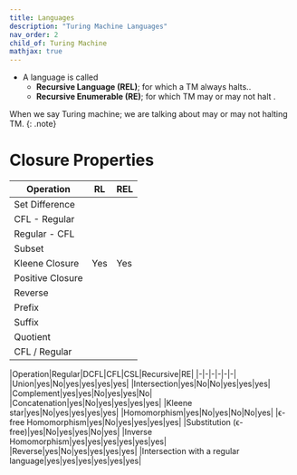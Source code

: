 ```yaml
---
title: Languages
description: "Turing Machine Languages"
nav_order: 2
child_of: Turing Machine
mathjax: true
---
```


- A language is called
    - **Recursive Language (REL)**; for which a TM always halts..
    - **Recursive Enumerable (RE)**; for which TM may or may not halt   .

When we say Turing machine; we are talking about may or may not halting TM.
{: .note}

# Closure Properties

|Operation|RL|REL|
|-|-|-|
|Set Difference|||
|CFL - Regular|||
|Regular - CFL|||
|Subset|||
|Kleene Closure|Yes|Yes|
|Positive Closure|||
|Reverse|||
|Prefix|||
|Suffix|||
|Quotient|||
|CFL / Regular|||

|Operation|Regular|DCFL|CFL|CSL|Recursive|RE|
|-|-|-|-|-|-|
|Union|yes|No|yes|yes|yes|yes|
|Intersection|yes|No|No|yes|yes|yes|
|Complement|yes|yes|No|yes|yes|No|
|Concatenation|yes|No|yes|yes|yes|yes|
|Kleene star|yes|No|yes|yes|yes|yes|
|Homomorphism|yes|No|yes|No|No|yes|
|ϵ-free Homomorphism|yes|No|yes|yes|yes|yes|
|Substitution (ϵ-free)|yes|No|yes|yes|No|yes|
|Inverse Homomorphism|yes|yes|yes|yes|yes|yes|
|Reverse|yes|No|yes|yes|yes|yes|
|Intersection with a regular language|yes|yes|yes|yes|yes|yes|  